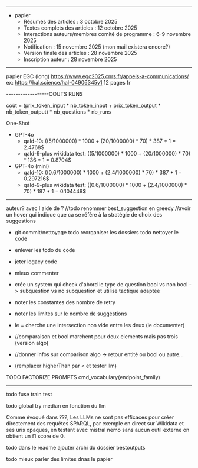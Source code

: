 ---------------------------------
- papier
    - Résumés des articles : 3 octobre 2025
    - Textes complets des articles : 12 octobre 2025
    - Interactions auteurs/membres comité de programme : 6-9 novembre 2025
    - Notification : 15 novembre 2025 (mon mail existera encore?)
    - Version finale des articles : 28 novembre 2025
    - Inscription auteur : 28 novembre 2025
---------------------------------

papier EGC (long)
https://www.egc2025.cnrs.fr/appels-a-communications/
ex: https://hal.science/hal-04906345v1
12 pages fr

------------------COUTS RUNS

coût = (prix_token_input * nb_token_input + prix_token_output * nb_token_output) * nb_questions * nb_runs

One-Shot
- GPT-4o
    - qald-10: ((5/1000000) * 1000 + (20/1000000) * 70) * 387 * 1 = 2.4768$
    - qald-9-plus wikidata test: ((5/1000000) * 1000 + (20/1000000) * 70) * 136 * 1 = 0.8704$
- GPT-4o (mini)
    - qald-10: ((0.6/1000000) * 1000 + (2.4/1000000) * 70) * 387 * 1 = 0.297216$
    - qald-9-plus wikidata test: ((0.6/1000000) * 1000 + (2.4/1000000) * 70) * 187 * 1 = 0.104448$

------------------

auteur? avec l'aide de ?
//todo renommer best_suggestion en greedy
//avoir un hover qui indique que ca se réfère à la stratégie de choix des suggestions
- git commit/nettoyage
todo reorganiser les dossiers
todo nettoyer le code
- enlever les todo du code
- jeter legacy code
- mieux commenter

- crée un system qui check d'abord le type de question bool vs non bool -> subquestion vs no subquestion et utilise tactique adaptée


- noter les constantes des nombre de retry
- noter les limites sur le nombre de suggestions
- le = cherche une intersection   non vide entre les deux (le documenter)
- //comparaison et bool marchent pour deux elements mais pas trois (version algo)
- //donner infos sur comparison algo -> retour entité ou bool ou autre...
- (remplacer higherThan par <  et tester llm)

TODO FACTORIZE PROMPTS
cmd_vocabulary(endpoint_family)

-----------------------------

todo fuse train test 

todo global try median en fonction du llm

Comme évoqué dans ???, Les LLMs ne sont pas efficaces pour créer directement des requêtes SPARQL, par exemple en direct sur WIkidata et ses uris opaques, en testant avec mistral nemo sans aucun outil externe on obtient un f1 score de 0.

todo dans le readme ajouter archi du dossier bestoutputs

todo mieux parler des limites dnas le papier